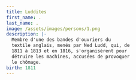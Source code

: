 ```yaml
---
title: Luddites
first_name: .
last_name: .
image: /assets/images/persons/1.png
description: |-
  Membre d'une des bandes d'ouvriers du 
  textile anglais, menés par Ned Ludd, qui, de 
  1811 à 1813 et en 1816, s'organisèrent pour 
  détruire les machines, accusées de provoquer 
  le chômage.
birth: 1811
---
```

